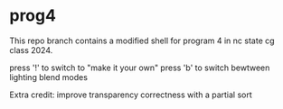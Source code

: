 # prog4

This repo branch contains a modified shell for program 4 in nc state cg class 2024. 

press '!' to switch to "make it your own"
press 'b' to switch bewtween lighting blend modes

Extra credit: improve transparency correctness with a partial sort
